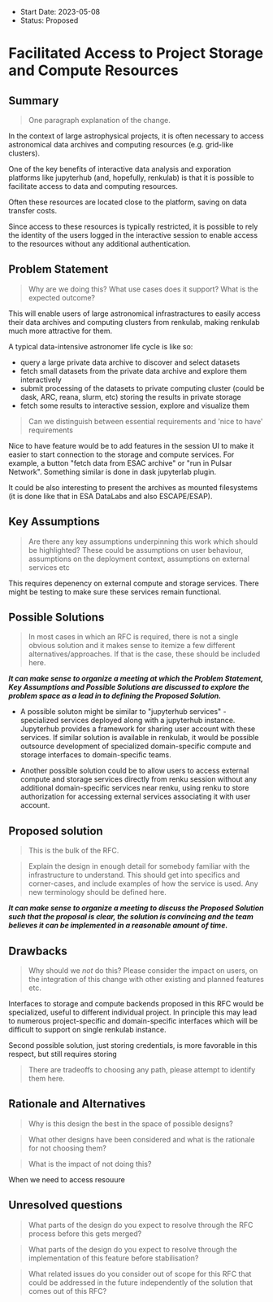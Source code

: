 - Start Date: 2023-05-08
- Status: Proposed

# Facilitated Access to Project Storage and Compute Resources

## Summary

> One paragraph explanation of the change.

In the context of large astrophysical projects, it is often necessary to access astronomical data archives and computing resources (e.g. grid-like clusters).

One of the key benefits of interactive data analysis and exporation platforms like jupyterhub (and, hopefully, renkulab) is that it is possible to facilitate access to data and computing resources. 

Often these resources are located close to the platform, saving on data transfer costs.

Since access to these resources is typically restricted, it is possible to rely the identity of the users logged in the interactive session to enable access to the resources without any additional authentication.

## Problem Statement

> Why are we doing this? What use cases does it support? What is the expected
outcome?

This will enable users of large astronomical infrastractures to easily access their data archives and computing clusters from renkulab, making renkulab much more attractive for them. 

A typical data-intensive astronomer life cycle is like so:

* query a large private data archive to discover and select datasets
* fetch small datasets from the private data archive and explore them interactively
* submit processing of the datasets to private computing cluster (could be dask, ARC, reana, slurm, etc) storing the results in private storage
* fetch some results to interactive session, explore and visualize them 

> Can we distinguish between essential requirements and 'nice to have' requirements

Nice to have feature would be to add features in the session UI to make it easier to start connection to the storage and compute services. For example, a button "fetch data from ESAC archive" or "run in Pulsar Network". Something similar is done in dask jupyterlab plugin.

It could be also interesting to present the archives as mounted filesystems (it is done like that in ESA DataLabs and also ESCAPE/ESAP).

## Key Assumptions

> Are there any key assumptions underpinning this work which should be highlighted?
These could be assumptions on user behaviour, assumptions on the deployment
context, assumptions on external services etc

This requires depenency on external compute and storage services. There might be testing to make sure these services remain functional.

## Possible Solutions

> In most cases in which an RFC is required, there is not a single obvious solution
and it makes sense to itemize a few different alternatives/approaches. If that is
the case, these should be included here.

***It can make sense to organize a meeting at which the Problem Statement, Key
Assumptions and Possible Solutions are discussed to explore the problem space
as a lead in to defining the Proposed Solution.***

* A possible soluton might be similar to "jupyterhub services" - specialized services deployed along with a jupyterhub instance. Jupyterhub provides a framework for sharing user account with these services.
If similar solution is available in renkulab, it would be possible outsource development of specialized domain-specific compute and storage interfaces to domain-specific teams.

* Another possible solution could be to allow users to access external compute and storage services directly from renku session without any additional domain-specific services near renku, using renku to store authorization for accessing external services associating it with user account.

## Proposed solution

> This is the bulk of the RFC.

> Explain the design in enough detail for somebody familiar with the 
infrastructure to understand. This should get into specifics and corner-cases, 
and include examples of how the service is used. Any new terminology should be 
defined here.

***It can make sense to organize a meeting to discuss the Proposed Solution such 
that the proposal is clear, the solution is convincing and the team believes it
can be implemented in a reasonable amount of time.***

## Drawbacks

> Why should we *not* do this? Please consider the impact on users,
on the integration of this change with other existing and planned features etc.

Interfaces to storage and compute backends proposed in this RFC would be specialized, useful to different individual project. In principle this may lead to numerous project-specific and domain-specific interfaces which will be difficult to support on single renkulab instance. 

Second possible solution, just storing credentials, is more favorable in this respect, but still requires storing 

> There are tradeoffs to choosing any path, please attempt to identify them here.


## Rationale and Alternatives

> Why is this design the best in the space of possible designs?

> What other designs have been considered and what is the rationale for not choosing them?

> What is the impact of not doing this?

When we need to access resouure

## Unresolved questions

> What parts of the design do you expect to resolve through the RFC process 
before this gets merged?

> What parts of the design do you expect to resolve through the implementation 
of this feature before stabilisation?

> What related issues do you consider out of scope for this RFC that could be 
addressed in the future independently of the solution that comes out of this RFC?
